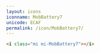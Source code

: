 ```yaml
---
layout: icons
iconname: MobBattery7
unicode: ECAF
permalink: /icon/MobBattery7/
---
```


``` html
<i class="mi mi-MobBattery7"></i>
```
